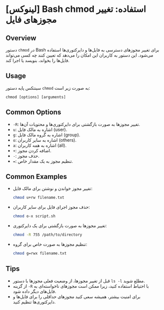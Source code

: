 # [لینوکس] Bash chmod استفاده: تغییر مجوزهای فایل

## Overview
دستور `chmod` در Bash برای تغییر مجوزهای دسترسی به فایل‌ها و دایرکتوری‌ها استفاده می‌شود. این دستور به کاربران این امکان را می‌دهد که تعیین کنند چه کسی می‌تواند فایل‌ها را بخواند، بنویسد یا اجرا کند.

## Usage
سینتکس پایه دستور `chmod` به صورت زیر است:

```
chmod [options] [arguments]
```

## Common Options
- `-R`: تغییر مجوزها به صورت بازگشتی برای دایرکتوری‌ها و محتویات آن‌ها.
- `u`: اشاره به مالک فایل (user).
- `g`: اشاره به گروه مالک فایل (group).
- `o`: اشاره به سایر کاربران (others).
- `a`: اشاره به همه کاربران (all).
- `+`: اضافه کردن مجوز.
- `-`: حذف مجوز.
- `=`: تنظیم مجوز به یک مقدار خاص.

## Common Examples
- تغییر مجوز خواندن و نوشتن برای مالک فایل:
  ```bash
  chmod u+rw filename.txt
  ```

- حذف مجوز اجرای فایل برای سایر کاربران:
  ```bash
  chmod o-x script.sh
  ```

- تغییر مجوزها به صورت بازگشتی برای یک دایرکتوری:
  ```bash
  chmod -R 755 /path/to/directory
  ```

- تنظیم مجوزها به صورت خاص برای گروه:
  ```bash
  chmod g=rwx filename.txt
  ```

## Tips
- قبل از تغییر مجوزها، از وضعیت فعلی مجوزها با دستور `ls -l` مطلع شوید.
- از گزینه `-R` با احتیاط استفاده کنید، زیرا ممکن است مجوزهای ناخواسته‌ای به فایل‌های دیگر داده شود.
- برای امنیت بیشتر، همیشه سعی کنید مجوزهای حداقلی را برای فایل‌ها و دایرکتوری‌ها تنظیم کنید.